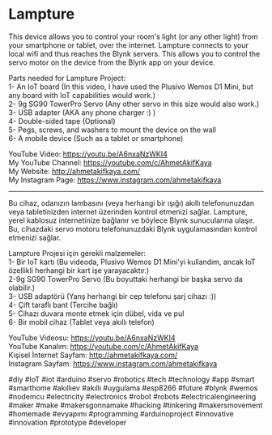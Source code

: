 # Lampture

This device allows you to control your room's light (or any other light) from your smartphone or tablet, over the internet. Lampture connects to your local wifi and thus reaches the Blynk servers. This allows you to control the servo motor on the device from the Blynk app on your device. 

Parts needed for Lampture Project:  
1- An IoT board (In this video, I have used the Plusivo Wemos D1 Mini, but any board with IoT capabilities would work.)  
2- 9g SG90 TowerPro Servo (Any other servo in this size would also work.)   
3- USB adapter (AKA any phone charger :) )  
4- Double-sided tape (Optional)  
5- Pegs, screws, and washers to mount the device on the wall   
6- A mobile device (Such as a tablet or smartphone)  

YouTube Video: https://youtu.be/A6nxaNzWKI4  
My YouTube Channel: https://youtube.com/c/AhmetAkifKaya  
My Website: http://ahmetakifkaya.com/  
My Instagram Page: https://www.instagram.com/ahmetakifkaya  

--------------------------------------------------------------------------------------------------------------------------

Bu cihaz, odanızın lambasını (veya herhangi bir ışığı) akıllı telefonunuzdan veya tabletinizden internet üzerinden kontrol etmenizi sağlar. Lampture, yerel kablosuz internetinize bağlanır ve böylece Blynk sunucularına ulaşır. Bu, cihazdaki servo motoru telefonunuzdaki Blynk uygulamasından kontrol etmenizi sağlar.

Lampture Projesi için gerekli malzemeler:  
1- Bir IoT kartı (Bu videoda, Plusivo Wemos D1 Mini'yi kullandım, ancak IoT özellikli herhangi bir kart işe yarayacaktır.)  
2-9g SG90 TowerPro Servo (Bu boyuttaki herhangi bir başka servo da olabilir.)  
3- USB adaptörü (Yanş herhangi bir cep telefonu şarj cihazı :))  
4- Çift taraflı bant (Tercihe bağlı)  
5- Cihazı duvara monte etmek için dübel, vida ve pul  
6- Bir mobil cihaz (Tablet veya akıllı telefon)  

YouTube Videosu: https://youtu.be/A6nxaNzWKI4  
YouTube Kanalım: https://youtube.com/c/AhmetAkifKaya  
Kişisel İnternet Sayfam: http://ahmetakifkaya.com/  
Instagram Sayfam: https://www.instagram.com/ahmetakifkaya  




#diy #IoT #iot #arduino #servo #robotics #tech #technology #app #smart #smarthome #akıllıev #akıllı #uygulama #esp8266 #future #blynk #wemos #nodemcu #electricity #electronics #robot #robots #electricalengineering #maker #make #makersgonnamake #hacking #tinkering  #makersmovement  #homemade #evyapımı #programming #arduinoproject #innovative #innovation #prototype #developer
 

